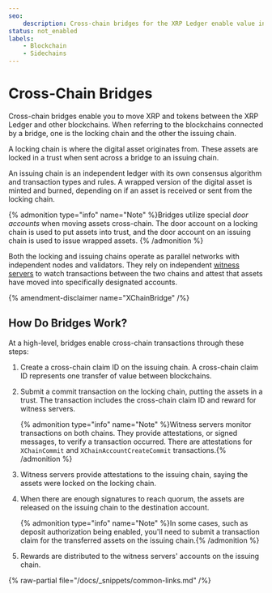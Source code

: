 ```yaml
---
seo:
    description: Cross-chain bridges for the XRP Ledger enable value in the form of XRP and other tokens (IOUs) to move efficiently between blockchains.
status: not_enabled
labels:
    - Blockchain
    - Sidechains
---
```

# Cross-Chain Bridges

Cross-chain bridges enable you to move XRP and tokens between the XRP Ledger and other blockchains. When referring to the blockchains connected by a bridge, one is the locking chain and the other the issuing chain.

A locking chain is where the digital asset originates from. These assets are locked in a trust when sent across a bridge to an issuing chain.

An issuing chain is an independent ledger with its own consensus algorithm and transaction types and rules. A wrapped version of the digital asset is minted and burned, depending on if an asset is received or sent from the locking chain.

{% admonition type="info" name="Note" %}Bridges utilize special _door accounts_ when moving assets cross-chain. The door account on a locking chain is used to put assets into trust, and the door account on an issuing chain is used to issue wrapped assets. {% /admonition %}

Both the locking and issuing chains operate as parallel networks with independent nodes and validators. They rely on independent [witness servers](witness-servers.md) to watch transactions between the two chains and attest that assets have moved into specifically designated accounts.

{% amendment-disclaimer name="XChainBridge" /%}


## How Do Bridges Work?

At a high-level, bridges enable cross-chain transactions through these steps:

1. Create a cross-chain claim ID on the issuing chain. A cross-chain claim ID represents one transfer of value between blockchains.
2. Submit a commit transaction on the locking chain, putting the assets in a trust. The transaction includes the cross-chain claim ID and reward for witness servers.

    {% admonition type="info" name="Note" %}Witness servers monitor transactions on both chains. They provide attestations, or signed messages, to verify a transaction occurred. There are attestations for `XChainCommit` and `XChainAccountCreateCommit` transactions.{% /admonition %}

3. Witness servers provide attestations to the issuing chain, saying the assets were locked on the locking chain.
4. When there are enough signatures to reach quorum, the assets are released on the issuing chain to the destination account.

    {% admonition type="info" name="Note" %}In some cases, such as deposit authorization being enabled, you'll need to submit a transaction claim for the transferred assets on the issuing chain.{% /admonition %}

5. Rewards are distributed to the witness servers' accounts on the issuing chain.

{% raw-partial file="/docs/_snippets/common-links.md" /%}
